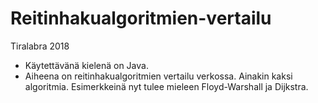 # Reitinhakualgoritmien-vertailu
Tiralabra 2018

* Käytettävänä kielenä on Java.
* Aiheena on reitinhakualgoritmien vertailu verkossa. Ainakin kaksi algoritmia. Esimerkkeinä nyt tulee mieleen Floyd-Warshall ja Dijkstra.

